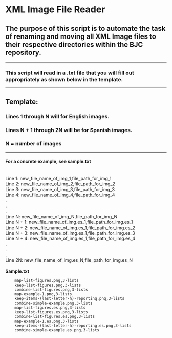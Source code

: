 # XML Image File Reader
## The purpose of this script is to automate the task of renaming and moving all XML Image files to their respective directories within the BJC repository.
---
### This script will read in a .txt file that you will fill out appropriately as shown below in the template.
---
## Template:
### Lines 1 through N will for English images.
### Lines N + 1 through 2N will be for Spanish images.
### N = number of images
---
#### For a concrete example, see sample.txt
\
Line 1: new_file_name_of_img_1,file_path_for_img_1\
Line 2: new_file_name_of_img_2,file_path_for_img_2\
Line 3: new_file_name_of_img_3,file_path_for_img_3\
Line 4: new_file_name_of_img_4,file_path_for_img_4\
.\
.\
.\
Line N: new_file_name_of_img_N,file_path_for_img_N\
Line N + 1: new_file_name_of_img.es_1,file_path_for_img.es_1\
Line N + 2: new_file_name_of_img.es_1,file_path_for_img.es_2\
Line N + 3: new_file_name_of_img.es_1,file_path_for_img.es_3\
Line N + 4: new_file_name_of_img.es_1,file_path_for_img.es_4\
.\
.\
.\
Line 2N: new_file_name_of_img.es_N,file_path_for_img.es_N\
\
**Sample.txt**

        
        map-list-figures.png,3-lists
        keep-list-figures.png,3-lists
        combine-list-figures.png,3-lists
        map-example-1.png,3-lists
        keep-items-(last-letter-h)-reporting.png,3-lists
        combine-simple-example.png,3-lists
        map-list-figures.es.png,3-lists
        keep-list-figures.es.png,3-lists
        combine-list-figures.es.png,3-lists
        map-example-1.es.png,3-lists
        keep-items-(last-letter-h)-reporting.es.png,3-lists
        combine-simple-example.es.png,3-lists
        
